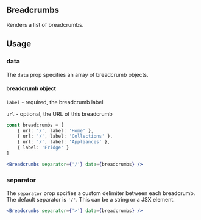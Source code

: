## Breadcrumbs

Renders a list of breadcrumbs. 

## Usage

### data
The `data` prop specifies an array of breadcrumb objects. 

#### breadcrumb object 

`label` - required, the breadcrumb label
 
`url` - optional, the URL of this breadcrumb

```typescript
const breadcrumbs = [
    { url: '/', label: 'Home' },
    { url: '/', label: 'Collections' },
    { url: '/', label: 'Appliances' },
    { label: 'Fridge' }
]
```

```jsx
<Breadcrumbs separator={'/'} data={breadcrumbs} />
```

### separator
The `separator` prop spcifies a custom delimiter between each breadcrumb. The default separator is `'/'`. This can be a string or a JSX element.

```jsx
<Breadcrumbs separator={'>'} data={breadcrumbs} />
```

